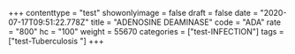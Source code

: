 +++
contenttype = "test"
showonlyimage = false
draft = false
date = "2020-07-17T09:51:22.778Z"
title = "ADENOSINE DEAMINASE"
code = "ADA"
rate = "800"
hc = "100"
weight = 55670
categories = ["test-INFECTION"]
tags = ["test-Tuberculosis "]
+++

